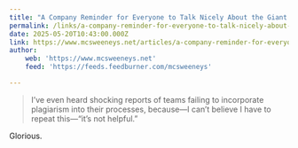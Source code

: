 ```yaml
---
title: "A Company Reminder for Everyone to Talk Nicely About the Giant Plagiarism Machine"
permalink: /links/a-company-reminder-for-everyone-to-talk-nicely-about-the-giant-plagiarism-machine/index.html
date: 2025-05-20T10:43:00.000Z
link: https://www.mcsweeneys.net/articles/a-company-reminder-for-everyone-to-talk-nicely-about-the-giant-plagiarism-machine
author:
    web: 'https://www.mcsweeneys.net'
    feed: 'https://feeds.feedburner.com/mcsweeneys'

---
```


> I’ve even heard shocking reports of teams failing to incorporate plagiarism into their processes, because—I can’t believe I have to repeat this—“it’s not helpful.”

Glorious.